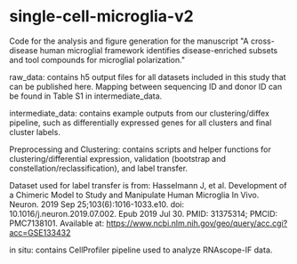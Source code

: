 # single-cell-microglia-v2
Code for the analysis and figure generation for the manuscript "A cross-disease human microglial framework identifies disease-enriched subsets and tool compounds for microglial polarization."


raw_data: contains h5 output files for all datasets included in this study that can be published here. Mapping between sequencing ID and donor ID can be found in Table S1 in intermediate_data.

intermediate_data: contains example outputs from our clustering/diffex pipeline, such as differentially expressed genes for all clusters and final cluster labels.

Preprocessing and Clustering: contains scripts and helper functions for clustering/differential expression, validation (bootstrap and constellation/reclassification), and label transfer. 

Dataset used for label transfer is from:
Hasselmann J, et al. Development of a Chimeric Model to Study and Manipulate Human Microglia In Vivo. Neuron. 2019 Sep 25;103(6):1016-1033.e10. doi: 10.1016/j.neuron.2019.07.002. Epub 2019 Jul 30. PMID: 31375314; PMCID: PMC7138101.
Available at: https://www.ncbi.nlm.nih.gov/geo/query/acc.cgi?acc=GSE133432

in situ: contains CellProfiler pipeline used to analyze RNAscope-IF data. 
